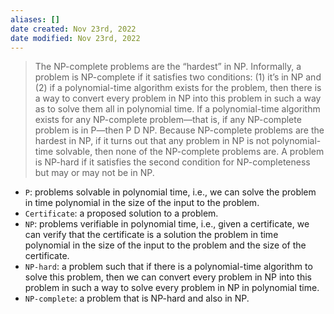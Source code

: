 ```yaml
---
aliases: []
date created: Nov 23rd, 2022
date modified: Nov 23rd, 2022
---
```

> The NP-complete problems are the “hardest” in NP. Informally, a problem is NP-complete if it satisfies two conditions: (1) it’s in NP and (2) if a polynomial-time algorithm exists for the problem, then there is a way to convert every problem in NP into this problem in such a way as to solve them all in polynomial time. If a polynomial-time algorithm exists for any NP-complete problem—that is, if any NP-complete problem is in P—then P D NP. Because NP-complete problems are the hardest in NP, if it turns out that any problem in NP is not polynomial-time solvable, then none of the NP-complete problems are. A problem is NP-hard if it satisfies the second condition for NP-completeness but may or may not be in NP.

- `P`: problems solvable in polynomial time, i.e., we can solve the problem in time polynomial in the size of the input to the problem.
- `Certificate`: a proposed solution to a problem.
- `NP`: problems verifiable in polynomial time, i.e., given a certificate, we can verify that the certificate is a solution the problem in time polynomial in the size of the input to the problem and the size of the certificate.
- `NP-hard`: a problem such that if there is a polynomial-time algorithm to solve this problem, then we can convert every problem in NP into this problem in such a way to solve every problem in NP in polynomial time.
- `NP-complete`: a problem that is NP-hard and also in NP.
